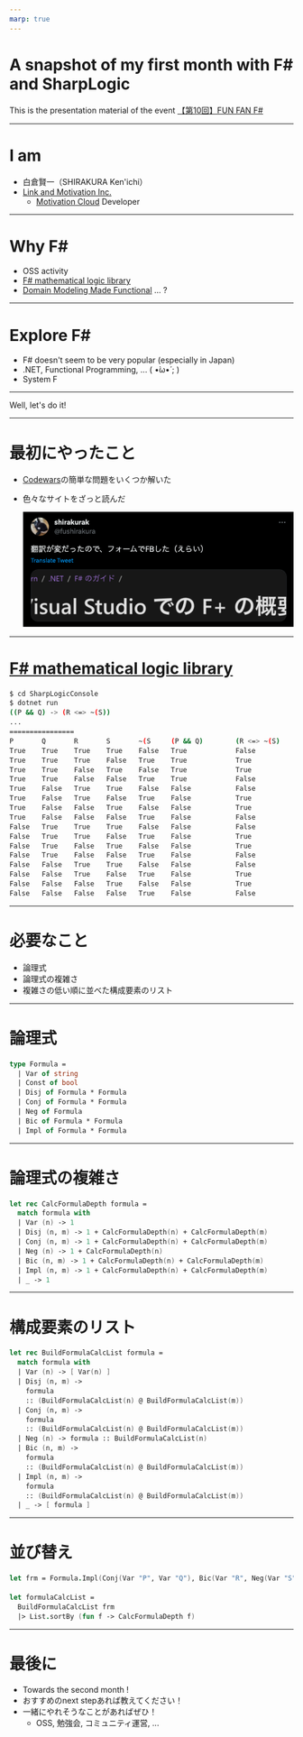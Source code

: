 ```yaml
---
marp: true
---
```


# A snapshot of my first month with F# and SharpLogic

This is the presentation material of the event [【第10回】FUN FAN F#](https://fun-fan-fsharp.connpass.com/event/282666/)

---

# I am

- 白倉賢一（SHIRAKURA Ken'ichi）
- [Link and Motivation Inc.](https://www.lmi.ne.jp/)
  - [Motivation Cloud](https://www.motivation-cloud.com/) Developer

---

# Why F#

- OSS activity
- [F# mathematical logic library](https://github.com/GeorgePlotnikov/SharpLogic)
- [Domain Modeling Made Functional](https://fsharpforfunandprofit.com/books/) ... ?

---

# Explore F#

- F# doesn't seem to be very popular (especially in Japan)
- .NET, Functional Programming, ... ( •̀ω•́ ;  )
- System F

---

Well, let's do it!

---

# 最初にやったこと

- [Codewars](https://www.codewars.com/dashboard)の簡単な問題をいくつか解いた
- 色々なサイトをざっと読んだ

  ![tw](img/img1.png)

---

# [F# mathematical logic library](https://github.com/GeorgePlotnikov/SharpLogic)

```sh
$ cd SharpLogicConsole
$ dotnet run
((P && Q) -> (R <=> ~(S))
...
================
P       Q       R       S       ~(S     (P && Q)        (R <=> ~(S)     ((P && Q) -> (R <=> ~(S))
True    True    True    True    False   True            False           False
True    True    True    False   True    True            True            True
True    True    False   True    False   True            True            True
True    True    False   False   True    True            False           False
True    False   True    True    False   False           False           True
True    False   True    False   True    False           True            True
True    False   False   True    False   False           True            True
True    False   False   False   True    False           False           True
False   True    True    True    False   False           False           True
False   True    True    False   True    False           True            True
False   True    False   True    False   False           True            True
False   True    False   False   True    False           False           True
False   False   True    True    False   False           False           True
False   False   True    False   True    False           True            True
False   False   False   True    False   False           True            True
False   False   False   False   True    False           False           True
```

---

# 必要なこと

- 論理式
- 論理式の複雑さ
- 複雑さの低い順に並べた構成要素のリスト

---

# 論理式

```fs
type Formula =
  | Var of string
  | Const of bool
  | Disj of Formula * Formula
  | Conj of Formula * Formula
  | Neg of Formula
  | Bic of Formula * Formula
  | Impl of Formula * Formula
```

---

# 論理式の複雑さ

```fs
let rec CalcFormulaDepth formula =
  match formula with
  | Var (n) -> 1
  | Disj (n, m) -> 1 + CalcFormulaDepth(n) + CalcFormulaDepth(m)
  | Conj (n, m) -> 1 + CalcFormulaDepth(n) + CalcFormulaDepth(m)
  | Neg (n) -> 1 + CalcFormulaDepth(n)
  | Bic (n, m) -> 1 + CalcFormulaDepth(n) + CalcFormulaDepth(m)
  | Impl (n, m) -> 1 + CalcFormulaDepth(n) + CalcFormulaDepth(m)
  | _ -> 1
```

---

# 構成要素のリスト

```fs
let rec BuildFormulaCalcList formula =
  match formula with
  | Var (n) -> [ Var(n) ]
  | Disj (n, m) ->
    formula
    :: (BuildFormulaCalcList(n) @ BuildFormulaCalcList(m))
  | Conj (n, m) ->
    formula
    :: (BuildFormulaCalcList(n) @ BuildFormulaCalcList(m))
  | Neg (n) -> formula :: BuildFormulaCalcList(n)
  | Bic (n, m) ->
    formula
    :: (BuildFormulaCalcList(n) @ BuildFormulaCalcList(m))
  | Impl (n, m) ->
    formula
    :: (BuildFormulaCalcList(n) @ BuildFormulaCalcList(m))
  | _ -> [ formula ]
```

---

# 並び替え

```fs
let frm = Formula.Impl(Conj(Var "P", Var "Q"), Bic(Var "R", Neg(Var "S")))

let formulaCalcList =
  BuildFormulaCalcList frm
  |> List.sortBy (fun f -> CalcFormulaDepth f)
```

---

# 最後に

- Towards the second month !
- おすすめのnext stepあれば教えてください！
- 一緒にやれそうなことがあればぜひ！
  - OSS, 勉強会, コミュニティ運営, ...
